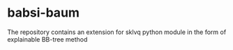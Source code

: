 # babsi-baum
The repository contains an extension for sklvq python module in the form of explainable BB-tree method
